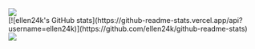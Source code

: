 
<img src="https://capsule-render.vercel.app/api?type=waving&color=BDBDC8&height=150&section=header" />
<br>
[![ellen24k's GitHub stats](https://github-readme-stats.vercel.app/api?username=ellen24k)](https://github.com/ellen24k/github-readme-stats)
<br>
<img src="https://capsule-render.vercel.app/api?type=waving&color=BDBDC8&height=150&section=footer" />
